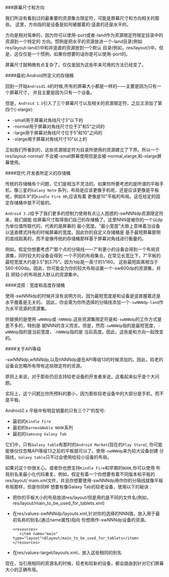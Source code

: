 ###屏幕尺寸和方向

我们所没有看到过的最重要的资源集合限定符，可能是屏幕尺寸和方向相关的那些。
这里，方向指的是设备是如何被握着的:竖直的还是水平的。

方向是相对简单的，因为你可以使用-port或者-land作为资源限定符限定目录中的资源到一个特定的
方向。惯例是把水平的资源放进一个-land目录(例如res/layout-land/)中和并竖直的资源放到一个默认
目录(例如，res/layout/)中。但是，这仅仅是一个惯例，如果你想要的话你是可以使用-port的。

屏幕尺寸就稍微有点复杂了，仅仅是因为这些年来可用的方法已经变了。

####最初:Android所定义的存储桶

回到一开始`Android1.0`的时候,所有的屏幕大小都是一样的——主要是因为只有一个屏幕尺寸，
并且主要是因为只有一个设备。

但是，`Android 1.5`引入了三个屏幕尺寸以及相关的资源限定符，之后又添加了第四个(-xlarge):

* -small用于屏幕对角线尺寸3“以下的
* -normal用于屏幕对角线尺寸位于3"和5"之间的
* -large用于屏幕对角线尺寸位于5”和10"之间的
* -xlarge用于屏幕对角线尺寸10"以上的

正如我们所看到的，这些资源限定符为目录所使用的资源建立了下界。所以一个res/layout-normal/
不会被-small屏幕使用但是会被-normal,xlarge,和-xlarge屏幕使用。

####现代:开发者所定义的存储桶

传统的存储桶有个问题，它们是相当不灵活的。如果你所要考虑的是所谓的平板手机，像三星的`Galaxy Note`
系列，布局是应该更像手机呢，还是应该更像是平板呢，例如8.9"的`kindle Fire HD`,应该有着
更像是10"平板的布局。这在给定的固定存储桶中是不可能的。


`Android 3.2`给予了我们更多的控制力使用有点让人困惑的-swNNNdp资源限定符来，我们就能
给屏幕尺寸取得我们自己的存储桶了。这里NNN是被你的一个以dp为单位值所取代的，代表的是屏幕的
最小宽度。“最小宽度”大致上意味着当设备以竖直模式持有的时候屏幕的宽度。因此你的自定义存储桶是
基于最短屏幕那侧的直线距离的，而不是像传统的存储桶那样基于屏幕对角线进行衡量的。

例如，假定你想要考虑7"那个点的分隔线——7"和更小的设备会得到一个布局资源集，同时较大的设备会得到
一个不同的布局集合。在常见长宽比下，7"平板的最短宽度大约是3.5"到3.75"。因为1dp是一英寸的1/160。
这些最短距离相当于560-600dp。因此，你可能会为你的较大布局设置一个-sw600dp的资源集，并且
把较小的布局放入默认的资源集中。

####混搭：宽度和高度存储桶

使用-swNNNdp的时候并没有说明方向，因为最短宽度是和设备是竖直握着还是水平握着是无关的。
因此，你会需为你所选择的分隔线添加一个`-swNNNdp-land`作为水平资源的资源集。

供替换的是使用`-wNNNdp`或`-hNNNdp`.这些资源集限定符是和`-swNNNdp`的工作方式是差不多的，特别是
就NNN的含义而言。但是，然而`-swNNNdp`指的是最短宽度，`-wNNNdp`指的是当前宽度，`-hNNNdp`指的是
当前高度。因此，这些是和方向一起改变的。


####关于API等级

-swNNNdp,wNNNdp,以及hNNNdp是在API等级13的时候添加的。因此，较老的设备会忽略所有带有这些限定符的资源。

原则上来说，对于那些仍旧支持较老设备的开发者来说，这看起来似乎是个大问题。

实际上，这个问题比你所预料的要小，因为那些较老设备中的大部分是手机，而不是平板。

Android2.x 平板中有明显销量的只有三个7“的型号:

* 最初的`Kindle Fire`
* 最初的`Barnes&Noble NOOK`系列
* 最初的`Samsung Galaxy Tab`

它们中，只有`Galaxy table`有那时的`Android Market`(现在的`Play Store`),
你可能能够仅仅忽略API等级13之前的平板就可以了。使用`-swNNNdp`来为较大设备创建
分隔线，`Galaxy table`只不过会使用给较小设备的布局。

如果对这个你很关心，或者你也想支持`Kindle Fire`和早期的`NOOK`,你可以使用
布局别名来最小化代码重复。例如，假定有着一个你想要有着不同版本和平板的res/layout/
main.xml文件，并且你想要使用-swNNNdp用作你的分隔线就像平板布局那样，但是你同样
想要有像Galaxy Tab的较老设备，使用以下的秘诀：

* 把你的平板大小的布局放进res/layout/但是用的是不同的文件名(例如，res/layout/main_to_be_used_for_tablets.xml)
* 在res/values-swNNNdp/layouts.xml,针对你的选择的NNN值，放入用于最初名称的别名(通过name属性)指向
你想用作-swNNNdp设备的资源。

      <resources>
         <item name="main" type="layout">@layout/main_to_be_used_for_tablets</item>
      </resources>

* 在res/values-larget/layouts.xml，放入这些相同的别名

现在，当引用相同的资源名的时候，较老和较新的设备，都会路由到针对它们屏幕大小的正确布局。
